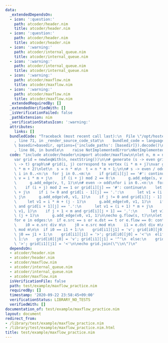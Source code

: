 ```yaml
---
data:
  _extendedDependsOn:
  - icon: ':question:'
    path: atcoder/header.nim
    title: atcoder/header.nim
  - icon: ':question:'
    path: atcoder/header.nim
    title: atcoder/header.nim
  - icon: ':warning:'
    path: atcoder/internal_queue.nim
    title: atcoder/internal_queue.nim
  - icon: ':warning:'
    path: atcoder/internal_queue.nim
    title: atcoder/internal_queue.nim
  - icon: ':warning:'
    path: atcoder/maxflow.nim
    title: atcoder/maxflow.nim
  - icon: ':warning:'
    path: atcoder/maxflow.nim
    title: atcoder/maxflow.nim
  _extendedRequiredBy: []
  _extendedVerifiedWith: []
  _isVerificationFailed: false
  _pathExtension: nim
  _verificationStatusIcon: ':warning:'
  attributes:
    links: []
  bundledCode: "Traceback (most recent call last):\n  File \"/opt/hostedtoolcache/Python/3.9.6/x64/lib/python3.9/site-packages/onlinejudge_verify/documentation/build.py\"\
    , line 71, in _render_source_code_stat\n    bundled_code = language.bundle(stat.path,\
    \ basedir=basedir, options={'include_paths': [basedir]}).decode()\n  File \"/opt/hostedtoolcache/Python/3.9.6/x64/lib/python3.9/site-packages/onlinejudge_verify/languages/nim.py\"\
    , line 86, in bundle\n    raise NotImplementedError\nNotImplementedError\n"
  code: "include atcoder/header\nimport atcoder/maxflow\n\nlet n, m = nextInt()\n\
    var grid = newSeqWith(n, nextString())\n\n# generate (s -> even grid -> odd grid\
    \ -> t) graph\n# grid(i, j) correspond to vertex (i * m + j)\nvar g = initMFGraph[int](n\
    \ * m + 2)\nlet\n  s = n * m\n  t = n * m + 1;\n\n# s -> even / odd -> t\nfor\
    \ i in 0..<n:\n  for j in 0..<m:\n    if grid[i][j] == '#': continue\n    let\
    \ v = i * m + j\n    if (i + j) mod 2 == 0:\n      g.add_edge(s, v, 1)\n    else:\n\
    \      g.add_edge(v, t, 1)\n\n# even -> odd\nfor i in 0..<n:\n  for j in 0..<m:\n\
    \    if (i + j) mod 2 == 1 or grid[i][j] == '#': continue\n    let v0 = i * m\
    \ + j\n    if i != 0 and grid[i - 1][j] == '.':\n      let v1 = (i - 1) * m +\
    \ j\n      g.add_edge(v0, v1, 1)\n    if j != 0 and grid[i][j - 1] == '.':\n \
    \     let v1 = i * m + (j - 1)\n      g.add_edge(v0, v1, 1)\n    if i + 1 < n\
    \ and grid[i + 1][j] == '.':\n      let v1 = (i + 1) * m + j\n      g.add_edge(v0,\
    \ v1, 1)\n    if j + 1 < m and grid[i][j + 1] == '.':\n      let v1 = i * m +\
    \ (j + 1)\n      g.add_edge(v0, v1, 1)\n\necho g.flow(s, t)\n\nlet edges = g.edges()\n\
    for e in edges:\n  if e.src == s or e.dst == t or e.flow == 0: continue\n  let\n\
    \    i0 = e.src div m\n    j0 = e.src mod m\n    i1 = e.dst div m\n    j1 = e.dst\
    \ mod m\n\n  if i0 == i1 + 1:\n    grid[i1][j1] = 'v'; grid[i0][j0] = '^'\n  elif\
    \ j0 == j1 + 1:\n    grid[i1][j1] = '>'; grid[i0][j0] = '<'\n  elif i0 == i1 -\
    \ 1:\n    grid[i0][j0] = 'v'; grid[i1][j1] = '^'\n  else:\n    grid[i0][j0] =\
    \ '>'; grid[i1][j1] = '<'\n\necho grid.join(\"\\n\")\n"
  dependsOn:
  - atcoder/header.nim
  - atcoder/header.nim
  - atcoder/maxflow.nim
  - atcoder/internal_queue.nim
  - atcoder/internal_queue.nim
  - atcoder/maxflow.nim
  isVerificationFile: false
  path: test/example/maxflow_practice.nim
  requiredBy: []
  timestamp: '2020-09-22 23:58:45+09:00'
  verificationStatus: LIBRARY_NO_TESTS
  verifiedWith: []
documentation_of: test/example/maxflow_practice.nim
layout: document
redirect_from:
- /library/test/example/maxflow_practice.nim
- /library/test/example/maxflow_practice.nim.html
title: test/example/maxflow_practice.nim
---
```

